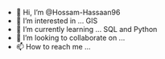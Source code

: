 - 👋 Hi, I’m @Hossam-Hassaan96
- 👀 I’m interested in ... GIS
- 🌱 I’m currently learning ... SQL and Python
- 💞️ I’m looking to collaborate on ...
- 📫 How to reach me ...

<!---
Hossam-Hassaan96/Hossam-Hassaan96 is a ✨ special ✨ repository because its `README.md` (this file) appears on your GitHub profile.
You can click the Preview link to take a look at your changes.
--->
